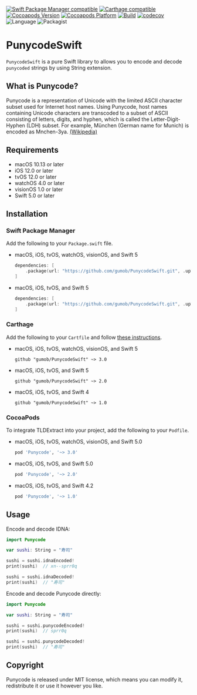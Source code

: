 [![Swift Package Manager compatible](https://img.shields.io/badge/Swift_Package_Manager-compatible-orange)](https://github.com/gumob/PunycodeSwift)
[![Carthage compatible](https://img.shields.io/badge/Carthage-compatible-4BC51D.svg)](https://github.com/gumob/PunycodeSwift)
[![Cocoapods Version](https://img.shields.io/cocoapods/v/Punycode.svg)](https://cocoapods.org/pods/Punycode)
[![Cocoapods Platform](https://img.shields.io/cocoapods/p/Punycode.svg)](https://cocoadocs.org/docsets/Punycode)
[![Build](https://github.com/gumob/PunycodeSwift/actions/workflows/main.yml/badge.svg)](https://github.com/gumob/PunycodeSwift/actions/workflows/main.yml)
[![codecov](https://codecov.io/gh/gumob/PunycodeSwift/branch/master/graph/badge.svg)](https://codecov.io/gh/gumob/PunycodeSwift)
![Language](https://img.shields.io/badge/Language-Swift%205.0-orange.svg)
![Packagist](https://img.shields.io/packagist/l/doctrine/orm.svg)

# PunycodeSwift

<code>PunycodeSwift</code> is a pure Swift library to allows you to encode and decode `punycoded` strings by using String extension.

## What is Punycode?

Punycode is a representation of Unicode with the limited ASCII character subset used for Internet host names. Using Punycode, host names containing Unicode characters are transcoded to a subset of ASCII consisting of letters, digits, and hyphen, which is called the Letter-Digit-Hyphen (LDH) subset. For example, München (German name for Munich) is encoded as Mnchen-3ya. [(Wikipedia)](https://en.wikipedia.org/wiki/Punycode)

## Requirements
- macOS 10.13 or later
- iOS 12.0 or later
- tvOS 12.0 or later
- watchOS 4.0 or later
- visionOS 1.0 or later
- Swift 5.0 or later

## Installation

### Swift Package Manager

Add the following to your `Package.swift` file.

- macOS, iOS, tvOS, watchOS, visionOS, and Swift 5
    ```swift
    dependencies: [
        .package(url: "https://github.com/gumob/PunycodeSwift.git", .upToNextMajor(from: "3.0.0"))
    ]
    ```

- macOS, iOS, tvOS, and Swift 5
    ```swift
    dependencies: [
        .package(url: "https://github.com/gumob/PunycodeSwift.git", .upToNextMajor(from: "2.1.1"))
    ]
    ```

### Carthage

Add the following to your `Cartfile` and follow [these instructions](https://github.com/Carthage/Carthage#adding-frameworks-to-an-application).

- macOS, iOS, tvOS, watchOS, visionOS, and Swift 5

    ```
    github "gumob/PunycodeSwift" ~> 3.0
    ```

- macOS, iOS, tvOS, and Swift 5

    ```
    github "gumob/PunycodeSwift" ~> 2.0
    ```

- macOS, iOS, tvOS, and Swift 4

    ```
    github "gumob/PunycodeSwift" ~> 1.0
    ```

### CocoaPods

To integrate TLDExtract into your project, add the following to your `Podfile`.

- macOS, iOS, tvOS, watchOS, visionOS, and Swift 5.0

    ```ruby
    pod 'Punycode', '~> 3.0'
    ```

- macOS, iOS, tvOS, and Swift 5.0

    ```ruby
    pod 'Punycode', '~> 2.0'
    ```

- macOS, iOS, tvOS, and Swift 4.2

    ```ruby
    pod 'Punycode', '~> 1.0'
    ```

## Usage

Encode and decode IDNA:

```swift
import Punycode

var sushi: String = "寿司"

sushi = sushi.idnaEncoded!
print(sushi)  // xn--sprr0q

sushi = sushi.idnaDecoded!
print(sushi)  // "寿司"
```

Encode and decode Punycode directly:

```swift
import Punycode

var sushi: String = "寿司"

sushi = sushi.punycodeEncoded!
print(sushi)  // sprr0q

sushi = sushi.punycodeDecoded!
print(sushi)  // "寿司"
```

## Copyright

Punycode is released under MIT license, which means you can modify it, redistribute it or use it however you like.
